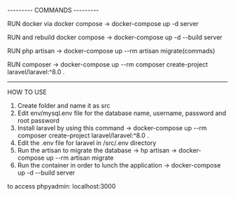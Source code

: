 --------- COMMANDS ---------

RUN docker via docker compose -> docker-compose up -d server

RUN and rebuild docker compose -> docker-compose up -d --build server

RUN php artisan -> docker-compose up --rm artisan migrate(commads)

RUN composer -> docker-compose up --rm composer create-project laravel/laravel:^8.0 .

---

HOW TO USE

1. Create folder and name it as src
2. Edit env/mysql.env file for the database name, username, password and root password
3. Install laravel by using this command -> docker-compose up --rm composer create-project laravel/laravel:^8.0 .
4. Edit the .env file for laravel in /src/.env directory
5. Run the artisan to migrate the database -> hp artisan -> docker-compose up --rm artisan migrate
6. Run the container in order to lunch the application -> docker-compose up -d --build server

to access phpyadmin:
localhost:3000
